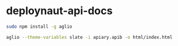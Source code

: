 # deploynaut-api-docs

```bash
sudo npm install -g aglio

aglio --theme-variables slate -i apiary.apib -o html/index.html
```

